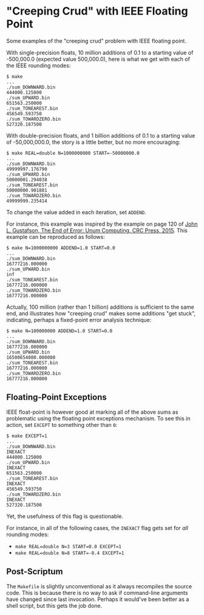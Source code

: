 # "Creeping Crud" with IEEE Floating Point

Some examples of the "creeping crud" problem with IEEE floating point.

With single-precision floats, 10 million additions of 0.1 to a starting value
of -500,000.0 (expected value 500,000.0), here is what we get with each of
the IEEE rounding modes:

    $ make
    ...
    ./sum_DOWNWARD.bin
    444000.125000
    ./sum_UPWARD.bin
    651563.250000
    ./sum_TONEAREST.bin
    456549.593750
    ./sum_TOWARDZERO.bin
    527320.187500

With double-precision floats, and 1 billion additions of 0.1 to a starting
value of -50,000,000.0, the story is a little better, but no more encouraging:

    $ make REAL=double N=1000000000 START=-50000000.0
    ...
    ./sum_DOWNWARD.bin
    49999997.176790
    ./sum_UPWARD.bin
    50000001.294038
    ./sum_TONEAREST.bin
    50000000.901881
    ./sum_TOWARDZERO.bin
    49999999.235414

To change the value added in each iteration, set `ADDEND`.

For instance, this example was inspired by the example on page 120 of [John L.
Gustafson, The End of Error: Unum Computing, CRC Press,
2015](https://www.crcpress.com/The-End-of-Error-Unum-Computing/Gustafson/9781482239867).
This example can be reproduced as follows:

    $ make N=1000000000 ADDEND=1.0 START=0.0
    ...
    ./sum_DOWNWARD.bin
    16777216.000000
    ./sum_UPWARD.bin
    inf
    ./sum_TONEAREST.bin
    16777216.000000
    ./sum_TOWARDZERO.bin
    16777216.000000

Actually, 100 million (rather than 1 billion) additions is sufficient to the
same end, and illustrates how "creeping crud" makes some additions "get stuck",
indicating, perhaps a fixed-point error analysis technique:

    $ make N=100000000 ADDEND=1.0 START=0.0
    ...
    ./sum_DOWNWARD.bin
    16777216.000000
    ./sum_UPWARD.bin
    16500654080.000000
    ./sum_TONEAREST.bin
    16777216.000000
    ./sum_TOWARDZERO.bin
    16777216.000000

## Floating-Point Exceptions

IEEE float-point is however good at marking all of the above sums as
problematic using the floating point exceptions mechanism. To see this in
action, set `EXCEPT` to something other than `0`:

    $ make EXCEPT=1
    ...
    ./sum_DOWNWARD.bin
    INEXACT
    444000.125000
    ./sum_UPWARD.bin
    INEXACT
    651563.250000
    ./sum_TONEAREST.bin
    INEXACT
    456549.593750
    ./sum_TOWARDZERO.bin
    INEXACT
    527320.187500

Yet, the usefulness of this flag is questionable.

For instance, in all of the following cases, the `INEXACT` flag gets set for
_all_ rounding modes:

  * `make REAL=double N=3 START=0.0 EXCEPT=1`
  * `make REAL=double N=8 START=-0.4 EXCEPT=1`

## Post-Scriptum

The `Makefile` is slightly unconventional as it always recompiles the source
code. This is because there is no way to ask if command-line arguments have
changed since last invocation. Perhaps it would've been better as a shell
script, but this gets the job done.
